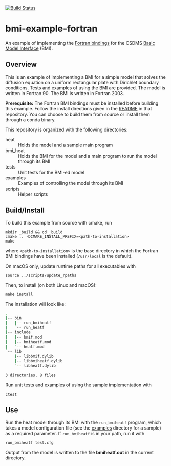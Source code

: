 [![Build Status](https://travis-ci.org/csdms/bmi-example-fortran.svg?branch=master)](https://travis-ci.org/csdms/bmi-example-fortran)

# bmi-example-fortran

An example of implementing the
[Fortran bindings](https://github.com/csdms/bmi-fortran)
for the CSDMS
[Basic Model Interface](https://bmi-spec.readthedocs.io) (BMI).


## Overview

This is an example of implementing a BMI
for a simple model that  solves the diffusion equation
on a uniform rectangular plate
with Dirichlet boundary conditions.
Tests and examples of using the BMI are provided.
The model is written in Fortran 90.
The BMI is written in Fortran 2003.

**Prerequisite:**
The Fortran BMI bindings must be installed before building this example.
Follow the install directions given in the
[README](https://github.com/csdms/bmi-fortran/blob/master/README.md)
in that repository.
You can choose to build them from source
or install them through a conda binary.

This repository is organized with the following directories:

<dl>
    <dt>heat</dt>
	<dd>Holds the model and a sample main program</dd>
    <dt>bmi_heat</dt>
	<dd>Holds the BMI for the model and a main program to run the
    model through its BMI</dd>
	<dt>tests</dt>
	<dd>Unit tests for the BMI-ed model</dd>
    <dt>examples</dt>
	<dd>Examples of controlling the model through its BMI</dd>
    <dt>scripts</dt>
	<dd>Helper scripts</dd>
</dl>

## Build/Install

To build this example from source with cmake, run

    mkdir _build && cd _build
    cmake .. -DCMAKE_INSTALL_PREFIX=<path-to-installation>
    make

where `<path-to-installation>` is the base directory
in which the Fortran BMI bindings have been installed
(`/usr/local` is the default).

On macOS only, update runtime paths for all executables with

    source ../scripts/update_rpaths

Then, to install (on both Linux and macOS):

    make install

The installation will look like:

```bash
.
|-- bin
|   |-- run_bmiheatf
|   `-- run_heatf
|-- include
|   |-- bmif.mod
|   |-- bmiheatf.mod
|   `-- heatf.mod
`-- lib
    |-- libbmif.dylib
    |-- libbmiheatf.dylib
    `-- libheatf.dylib

3 directories, 8 files
```

Run unit tests and examples of using the sample implementation with

    ctest


## Use

Run the heat model through its BMI with the `run_bmiheatf` program,
which takes a model configuration file
(see the [examples](./examples) directory for a sample)
as a required parameter.
If `run_bmiheatf` is in your path, run it with

    run_bmiheatf test.cfg

Output from the model is written to the file **bmiheatf.out**
in the current directory.
